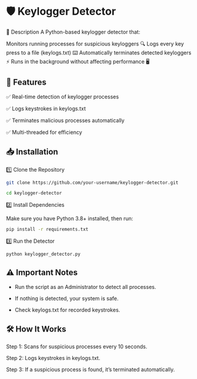 
# 🛡️ Keylogger Detector

📌 Description
A Python-based keylogger detector that:

Monitors running processes for suspicious keyloggers 🔍
Logs every key press to a file (keylogs.txt) ⌨️
Automatically terminates detected keyloggers ⚡
Runs in the background without affecting performance 🖥️

## 🚀 Features

✅ Real-time detection of keylogger processes

✅ Logs keystrokes in keylogs.txt

✅ Terminates malicious processes automatically

✅ Multi-threaded for efficiency

## 📥 Installation

1️⃣ Clone the Repository
```bash
git clone https://github.com/your-username/keylogger-detector.git
```
```bash
cd keylogger-detector
```

2️⃣ Install Dependencies

Make sure you have Python 3.8+ installed, then run:

```bash
pip install -r requirements.txt
```

3️⃣ Run the Detector

```bash
python keylogger_detector.py
```
## ⚠️ Important Notes

* Run the script as an Administrator to detect all processes.

* If nothing is detected, your system is safe.

* Check keylogs.txt for recorded keystrokes.
## 🛠 How It Works

Step 1: Scans for suspicious processes every 10 seconds.

Step 2: Logs keystrokes in keylogs.txt.

Step 3: If a suspicious process is found, it’s terminated automatically.
